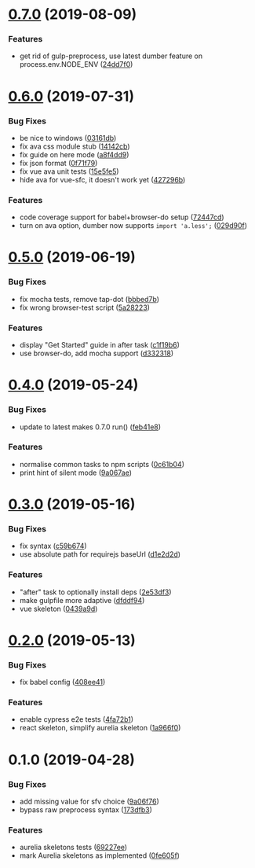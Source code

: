 # [0.7.0](https://github.com/dumberjs/new/compare/v0.6.0...v0.7.0) (2019-08-09)


### Features

* get rid of gulp-preprocess, use latest dumber feature on process.env.NODE_ENV ([24dd7f0](https://github.com/dumberjs/new/commit/24dd7f0))



# [0.6.0](https://github.com/dumberjs/new/compare/v0.5.0...v0.6.0) (2019-07-31)


### Bug Fixes

* be nice to windows ([03161db](https://github.com/dumberjs/new/commit/03161db))
* fix ava css module stub ([14142cb](https://github.com/dumberjs/new/commit/14142cb))
* fix guide on here mode ([a8f4dd9](https://github.com/dumberjs/new/commit/a8f4dd9))
* fix json format ([0f71f79](https://github.com/dumberjs/new/commit/0f71f79))
* fix vue ava unit tests ([15e5fe5](https://github.com/dumberjs/new/commit/15e5fe5))
* hide ava for vue-sfc, it doesn't work yet ([427296b](https://github.com/dumberjs/new/commit/427296b))


### Features

* code coverage support for babel+browser-do setup ([72447cd](https://github.com/dumberjs/new/commit/72447cd))
* turn on ava option, dumber now supports `import 'a.less';` ([029d90f](https://github.com/dumberjs/new/commit/029d90f))



# [0.5.0](https://github.com/dumberjs/new/compare/v0.4.0...v0.5.0) (2019-06-19)


### Bug Fixes

* fix mocha tests, remove tap-dot ([bbbed7b](https://github.com/dumberjs/new/commit/bbbed7b))
* fix wrong browser-test script ([5a28223](https://github.com/dumberjs/new/commit/5a28223))


### Features

* display "Get Started" guide in after task ([c1f19b6](https://github.com/dumberjs/new/commit/c1f19b6))
* use browser-do, add mocha support ([d332318](https://github.com/dumberjs/new/commit/d332318))



# [0.4.0](https://github.com/dumberjs/new/compare/v0.3.0...v0.4.0) (2019-05-24)


### Bug Fixes

* update to latest makes 0.7.0 run() ([feb41e8](https://github.com/dumberjs/new/commit/feb41e8))


### Features

* normalise common tasks to npm scripts ([0c61b04](https://github.com/dumberjs/new/commit/0c61b04))
* print hint of silent mode ([9a067ae](https://github.com/dumberjs/new/commit/9a067ae))



# [0.3.0](https://github.com/dumberjs/new/compare/v0.2.0...v0.3.0) (2019-05-16)


### Bug Fixes

* fix syntax ([c59b674](https://github.com/dumberjs/new/commit/c59b674))
* use absolute path for requirejs baseUrl ([d1e2d2d](https://github.com/dumberjs/new/commit/d1e2d2d))


### Features

* "after" task to optionally install deps ([2e53df3](https://github.com/dumberjs/new/commit/2e53df3))
* make gulpfile more adaptive ([dfddf94](https://github.com/dumberjs/new/commit/dfddf94))
* vue skeleton ([0439a9d](https://github.com/dumberjs/new/commit/0439a9d))



# [0.2.0](https://github.com/dumberjs/new/compare/v0.1.0...v0.2.0) (2019-05-13)


### Bug Fixes

* fix babel config ([408ee41](https://github.com/dumberjs/new/commit/408ee41))


### Features

* enable cypress e2e tests ([4fa72b1](https://github.com/dumberjs/new/commit/4fa72b1))
* react skeleton, simplify aurelia skeleton ([1a966f0](https://github.com/dumberjs/new/commit/1a966f0))



# 0.1.0 (2019-04-28)


### Bug Fixes

* add missing value for sfv choice ([9a06f76](https://github.com/dumberjs/new/commit/9a06f76))
* bypass raw preprocess syntax ([173dfb3](https://github.com/dumberjs/new/commit/173dfb3))


### Features

* aurelia skeletons tests ([69227ee](https://github.com/dumberjs/new/commit/69227ee))
* mark Aurelia skeletons as implemented ([0fe605f](https://github.com/dumberjs/new/commit/0fe605f))




